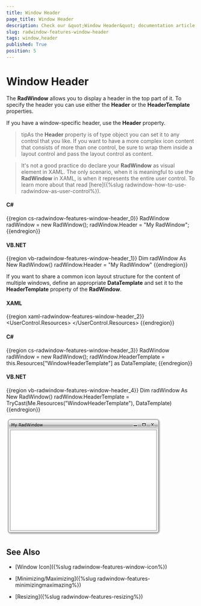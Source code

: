 ```yaml
---
title: Window Header
page_title: Window Header
description: Check our &quot;Window Header&quot; documentation article for the RadWindow {{ site.framework_name }} control.
slug: radwindow-features-window-header
tags: window,header
published: True
position: 5
---
```


# Window Header

The __RadWindow__ allows you to display a header in the top part of it. To specify the header you can use either the __Header__ or the __HeaderTemplate__ properties.

If you have a window-specific header, use the __Header__ property.

>tipAs the __Header__ property is of type object you can set it to any control that you like. If you want to have a more complex icon content that consists of more than one control, be sure to wrap them inside a layout control and pass the layout control as content.

>It's not a good practice do declare your __RadWindow__ as visual element in XAML. The only scenario, when it is meaningful to use the __RadWindow__ in XAML, is when it represents the entire user control. To learn more about that read [here]({%slug radwindow-how-to-use-radwindow-as-user-control%}).

#### __C#__

{{region cs-radwindow-features-window-header_0}}
	RadWindow radWindow = new RadWindow();
	radWindow.Header = "My RadWindow";
{{endregion}}

#### __VB.NET__

{{region vb-radwindow-features-window-header_1}}
	Dim radWindow As New RadWindow()
	radWindow.Header = "My RadWindow"
{{endregion}}

If you want to share a common icon layout structure for the content of multiple windows, define an appropriate __DataTemplate__ and set it to the __HeaderTemplate__ property of the __RadWindow__.

#### __XAML__

{{region xaml-radwindow-features-window-header_2}}
	<UserControl.Resources>
	    <DataTemplate x:Key="WindowHeaderTemplate">
	        <TextBlock Text="My RadWindow" />
	    </DataTemplate>
	</UserControl.Resources>
{{endregion}}

#### __C#__

{{region cs-radwindow-features-window-header_3}}
	RadWindow radWindow = new RadWindow();
	radWindow.HeaderTemplate = this.Resources["WindowHeaderTemplate"] as DataTemplate;
{{endregion}}

#### __VB.NET__

{{region vb-radwindow-features-window-header_4}}
	Dim radWindow As New RadWindow()
	radWindow.HeaderTemplate = TryCast(Me.Resources("WindowHeaderTemplate"), DataTemplate)
{{endregion}}

![WPF RadWindow Custom Header Template](images/RadWindow_Features_Window_Header_01.png)

## See Also

 * [Window Icon]({%slug radwindow-features-window-icon%})

 * [Minimizing/Maximizing]({%slug radwindow-features-minimizingmaximazing%})

 * [Resizing]({%slug radwindow-features-resizing%})
